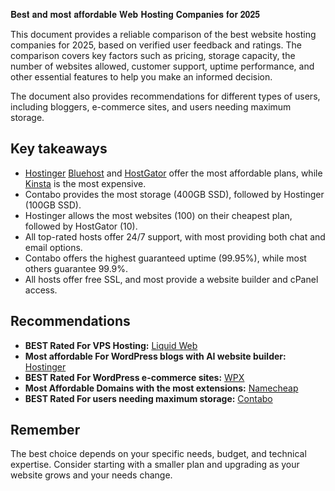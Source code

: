 𝐁𝐞𝐬𝐭 𝐚𝐧𝐝 𝐦𝐨𝐬𝐭 𝐚𝐟𝐟𝐨𝐫𝐝𝐚𝐛𝐥𝐞 𝐖𝐞𝐛 𝐇𝐨𝐬𝐭𝐢𝐧𝐠 𝐂𝐨𝐦𝐩𝐚𝐧𝐢𝐞𝐬 𝐟𝐨𝐫 𝟐𝟎𝟐𝟓

This document provides a reliable comparison of the best website hosting companies for 2025, based on verified user feedback and ratings. The comparison covers key factors such as pricing, storage capacity, the number of websites allowed, customer support, uptime performance, and other essential features to help you make an informed decision.

The document also provides recommendations for different types of users, including bloggers, e-commerce sites, and users needing maximum storage.

## Key takeaways

* [Hostinger](https://bit.ly/3B1qs7M) [Bluehost](https://bit.ly/3TEYUv5) and [HostGator](https://bit.ly/3VezdmD) offer the most affordable plans, while [Kinsta](https://bit.ly/4grYySG) is the most expensive. 
* Contabo provides the most storage (400GB SSD), followed by Hostinger (100GB SSD). 
* Hostinger allows the most websites (100) on their cheapest plan, followed by HostGator (10).
* All top-rated hosts offer 24/7 support, with most providing both chat and email options. 
* Contabo offers the highest guaranteed uptime (99.95%), while most others guarantee 99.9%. 
* All hosts offer free SSL, and most provide a website builder and cPanel access. 

## Recommendations
* **BEST Rated For VPS Hosting:** [Liquid Web](https://bit.ly/47udTxR)
* **Most affordable For WordPress blogs with AI website builder:** [Hostinger](https://bit.ly/3PJt8dH) 
* **BEST Rated For WordPress e-commerce sites:** [WPX](https://bit.ly/3DkGU4b)
* **Most Affordable Domains with the most extensions:** [Namecheap](https://bit.ly/3ZpBm0Z)
* **BEST Rated For users needing maximum storage:** [Contabo](https://bit.ly/4d6wBwH)

## Remember

The best choice depends on your specific needs, budget, and technical expertise. Consider starting with a smaller plan and upgrading as your website grows and your needs change. 

